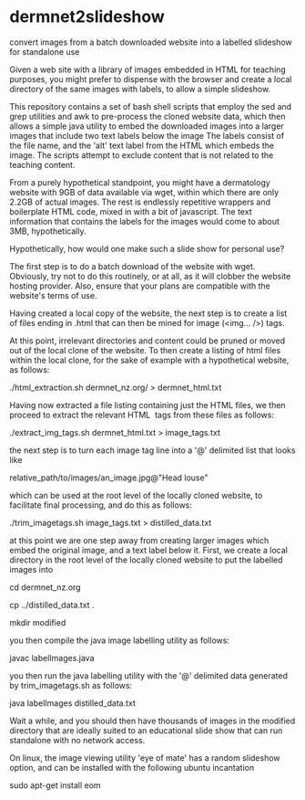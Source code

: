 # dermnet2slideshow
convert images from a batch downloaded website into a labelled slideshow for standalone use

Given a web site with a library of images embedded in HTML for teaching purposes, you might prefer to dispense with the browser and create a local directory of the same images with labels, to allow a simple slideshow.

This repository contains a set of bash shell scripts that employ the sed and grep utilities and awk to pre-process the cloned website data, which then allows a simple java utility to embed the downloaded images into a larger images that include two text labels below the image The labels consist of the file name, and the 'alt' text label from the HTML which embeds the image. The scripts attempt to exclude content that is not related to the teaching content.

From a purely hypothetical standpoint, you might have a dermatology website with 9GB of data available via wget, within which there are only 2.2GB of actual images. The rest is endlessly repetitive wrappers and boilerplate HTML code, mixed in with a bit of javascript. The text information that contains the labels for the images would come to about 3MB, hypothetically.

Hypothetically, how would one make such a slide show for personal use?

The first step is to do a batch download of the website with wget. Obviously, try not to do this routinely, or at all, as it will clobber the website hosting provider. Also, ensure that your plans are compatible with the website's terms of use.

Having created a local copy of the website, the next step is to create a list of files ending in .html that can then be mined for image (<img... />) tags.

At this point, irrelevant directories and content could be pruned or moved out of the local clone of the website. To then create a listing of html files within the local clone, for the sake of example with a hypothetical website, as follows:

./html_extraction.sh dermnet_nz.org/ > dermnet_html.txt

Having now extracted a file listing containing just the HTML files, we then proceed to extract the relevant HTML <img> tags from these files as follows:

./extract_img_tags.sh dermnet_html.txt > image_tags.txt

the next step is to turn each image tag line into a '@' delimited list that looks like

relative_path/to/images/an_image.jpg@"Head louse"

which can be used at the root level of the locally cloned website, to facilitate final processing, and do this as follows:

./trim_imagetags.sh image_tags.txt > distilled_data.txt

at this point we are one step away from creating larger images which embed the original image, and a text label below it. First, we create a local directory in the root level of the locally cloned website to put the labelled images into

cd dermnet_nz.org

cp ../distilled_data.txt .

mkdir modified

you then compile the java image labelling utility as follows:

javac labelImages.java

you then run the java labelling utility with the '@' delimited data generated by trim_imagetags.sh as follows:

java labelImages distilled_data.txt

Wait a while, and you should then have thousands of images in the modified directory that are ideally suited to an educational slide show that can run standalone with no network access.

On linux, the image viewing utility 'eye of mate' has a random slideshow option, and can be installed with the following ubuntu incantation

sudo apt-get install eom

